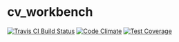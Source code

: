 # cv_workbench

[![Travis CI Build Status][travis-badge]][travis-site]
[![Code Climate][cc-badge]][cc-repo]
[![Test Coverage][cc-coverage-badge]][cc-coverage]

[travis-badge]: https://travis-ci.org/mwolfram/cv_workbench.svg?branch=master
[travis-site]: https://travis-ci.org/mwolfram/cv_workbench
[cc-badge]: https://codeclimate.com/github/mwolfram/cv_workbench/badges/gpa.svg
[cc-coverage-badge]: https://codeclimate.com/github/mwolfram/cv_workbench/badges/coverage.svg
[cc-repo]: https://codeclimate.com/github/mwolfram/cv_workbench
[cc-coverage]: https://codeclimate.com/github/mwolfram/cv_workbench/coverage
